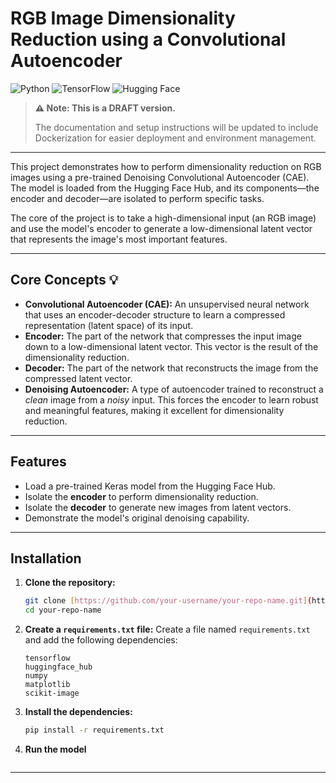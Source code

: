 # RGB Image Dimensionality Reduction using a Convolutional Autoencoder

![Python](https://img.shields.io/badge/python-3.8+-blue.svg)
![TensorFlow](https://img.shields.io/badge/TensorFlow-2.x-orange.svg)
![Hugging Face](https://img.shields.io/badge/%F0%9F%A4%97%20Hugging%20Face-Hub-yellow.svg)

> **⚠️ Note: This is a DRAFT version.**
>
> The documentation and setup instructions will be updated to include Dockerization for easier deployment and environment management.

---

This project demonstrates how to perform dimensionality reduction on RGB images using a pre-trained Denoising Convolutional Autoencoder (CAE). The model is loaded from the Hugging Face Hub, and its components—the encoder and decoder—are isolated to perform specific tasks.

The core of the project is to take a high-dimensional input (an RGB image) and use the model's encoder to generate a low-dimensional latent vector that represents the image's most important features.

---

##  Core Concepts 💡

-   **Convolutional Autoencoder (CAE):** An unsupervised neural network that uses an encoder-decoder structure to learn a compressed representation (latent space) of its input.
-   **Encoder:** The part of the network that compresses the input image down to a low-dimensional latent vector. This vector is the result of the dimensionality reduction.
-   **Decoder:** The part of the network that reconstructs the image from the compressed latent vector.
-   **Denoising Autoencoder:** A type of autoencoder trained to reconstruct a *clean* image from a *noisy* input. This forces the encoder to learn robust and meaningful features, making it excellent for dimensionality reduction.



---

##  Features

-   Load a pre-trained Keras model from the Hugging Face Hub.
-   Isolate the **encoder** to perform dimensionality reduction.
-   Isolate the **decoder** to generate new images from latent vectors.
-   Demonstrate the model's original denoising capability.

---

##  Installation

1.  **Clone the repository:**
    ```bash
    git clone [https://github.com/your-username/your-repo-name.git](https://github.com/your-username/your-repo-name.git)
    cd your-repo-name
    ```

2.  **Create a `requirements.txt` file:**
    Create a file named `requirements.txt` and add the following dependencies:
    ```
    tensorflow
    huggingface_hub
    numpy
    matplotlib
    scikit-image
    ```

3.  **Install the dependencies:**
    ```bash
    pip install -r requirements.txt
    ```

4. **Run the model**
    ```python3 model.py
    ```

---